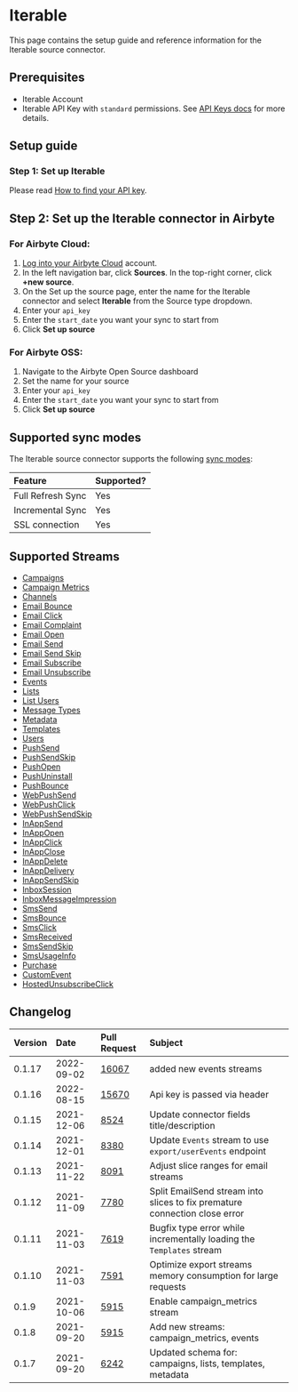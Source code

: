 # Iterable

This page contains the setup guide and reference information for the Iterable source connector.

## Prerequisites

* Iterable Account
* Iterable API Key with `standard` permissions. See [API Keys docs](https://support.iterable.com/hc/en-us/articles/360043464871-API-Keys-) for more details.

## Setup guide
### Step 1: Set up Iterable

Please read [How to find your API key](https://support.iterable.com/hc/en-us/articles/360043464871-API-Keys-#creating-api-keys).

## Step 2: Set up the Iterable connector in Airbyte
### For Airbyte Cloud:

1. [Log into your Airbyte Cloud](https://cloud.airbyte.io/workspaces) account.
2. In the left navigation bar, click **Sources**. In the top-right corner, click **+new source**.
3. On the Set up the source page, enter the name for the Iterable connector and select **Iterable** from the Source type dropdown. 
4. Enter your `api_key`
5. Enter the `start_date` you want your sync to start from
6. Click **Set up source**

### For Airbyte OSS:

1. Navigate to the Airbyte Open Source dashboard
2. Set the name for your source 
3. Enter your `api_key`
4. Enter the `start_date` you want your sync to start from
5. Click **Set up source**

## Supported sync modes

The Iterable source connector supports the following [sync modes](https://docs.airbyte.com/cloud/core-concepts#connection-sync-modes):

| Feature           | Supported? |
| :---------------- | :--------- |
| Full Refresh Sync | Yes        |
| Incremental Sync  | Yes        |
| SSL connection    | Yes        |

## Supported Streams

* [Campaigns](https://api.iterable.com/api/docs#campaigns_campaigns)
* [Campaign Metrics](https://api.iterable.com/api/docs#campaigns_metrics)
* [Channels](https://api.iterable.com/api/docs#channels_channels)
* [Email Bounce](https://api.iterable.com/api/docs#export_exportDataJson)
* [Email Click](https://api.iterable.com/api/docs#export_exportDataJson)
* [Email Complaint](https://api.iterable.com/api/docs#export_exportDataJson)
* [Email Open](https://api.iterable.com/api/docs#export_exportDataJson)
* [Email Send](https://api.iterable.com/api/docs#export_exportDataJson)
* [Email Send Skip](https://api.iterable.com/api/docs#export_exportDataJson)
* [Email Subscribe](https://api.iterable.com/api/docs#export_exportDataJson)
* [Email Unsubscribe](https://api.iterable.com/api/docs#export_exportDataJson)
* [Events](https://api.iterable.com/api/docs#events_User_events)
* [Lists](https://api.iterable.com/api/docs#lists_getLists)
* [List Users](https://api.iterable.com/api/docs#lists_getLists_0)
* [Message Types](https://api.iterable.com/api/docs#messageTypes_messageTypes)
* [Metadata](https://api.iterable.com/api/docs#metadata_list_tables)
* [Templates](https://api.iterable.com/api/docs#templates_getTemplates)
* [Users](https://api.iterable.com/api/docs#export_exportDataJson)
* [PushSend](https://api.iterable.com/api/docs#export_exportDataJson)
* [PushSendSkip](https://api.iterable.com/api/docs#export_exportDataJson)
* [PushOpen](https://api.iterable.com/api/docs#export_exportDataJson)
* [PushUninstall](https://api.iterable.com/api/docs#export_exportDataJson)
* [PushBounce](https://api.iterable.com/api/docs#export_exportDataJson)
* [WebPushSend](https://api.iterable.com/api/docs#export_exportDataJson)
* [WebPushClick](https://api.iterable.com/api/docs#export_exportDataJson)
* [WebPushSendSkip](https://api.iterable.com/api/docs#export_exportDataJson)
* [InAppSend](https://api.iterable.com/api/docs#export_exportDataJson)
* [InAppOpen](https://api.iterable.com/api/docs#export_exportDataJson)
* [InAppClick](https://api.iterable.com/api/docs#export_exportDataJson)
* [InAppClose](https://api.iterable.com/api/docs#export_exportDataJson)
* [InAppDelete](https://api.iterable.com/api/docs#export_exportDataJson)
* [InAppDelivery](https://api.iterable.com/api/docs#export_exportDataJson)
* [InAppSendSkip](https://api.iterable.com/api/docs#export_exportDataJson)
* [InboxSession](https://api.iterable.com/api/docs#export_exportDataJson)
* [InboxMessageImpression](https://api.iterable.com/api/docs#export_exportDataJson)
* [SmsSend](https://api.iterable.com/api/docs#export_exportDataJson)
* [SmsBounce](https://api.iterable.com/api/docs#export_exportDataJson)
* [SmsClick](https://api.iterable.com/api/docs#export_exportDataJson)
* [SmsReceived](https://api.iterable.com/api/docs#export_exportDataJson)
* [SmsSendSkip](https://api.iterable.com/api/docs#export_exportDataJson)
* [SmsUsageInfo](https://api.iterable.com/api/docs#export_exportDataJson)
* [Purchase](https://api.iterable.com/api/docs#export_exportDataJson)
* [CustomEvent](https://api.iterable.com/api/docs#export_exportDataJson)
* [HostedUnsubscribeClick](https://api.iterable.com/api/docs#export_exportDataJson)

## Changelog

| Version | Date       | Pull Request                                             | Subject                                                                    |
|:--------|:-----------|:---------------------------------------------------------|:---------------------------------------------------------------------------|
| 0.1.17  | 2022-09-02 | [16067](https://github.com/airbytehq/airbyte/pull/16067) | added new events streams                                                   |
| 0.1.16  | 2022-08-15 | [15670](https://github.com/airbytehq/airbyte/pull/15670) | Api key is passed via header                                               |
| 0.1.15  | 2021-12-06 | [8524](https://github.com/airbytehq/airbyte/pull/8524)   | Update connector fields title/description                                  |
| 0.1.14  | 2021-12-01 | [8380](https://github.com/airbytehq/airbyte/pull/8380)   | Update `Events` stream to use `export/userEvents` endpoint                 |
| 0.1.13  | 2021-11-22 | [8091](https://github.com/airbytehq/airbyte/pull/8091)   | Adjust slice ranges for email streams                                      |
| 0.1.12  | 2021-11-09 | [7780](https://github.com/airbytehq/airbyte/pull/7780)   | Split EmailSend stream into slices to fix premature connection close error |
| 0.1.11  | 2021-11-03 | [7619](https://github.com/airbytehq/airbyte/pull/7619)   | Bugfix type error while incrementally loading the `Templates` stream       |
| 0.1.10  | 2021-11-03 | [7591](https://github.com/airbytehq/airbyte/pull/7591)   | Optimize export streams memory consumption for large requests              |
| 0.1.9   | 2021-10-06 | [5915](https://github.com/airbytehq/airbyte/pull/5915)   | Enable campaign_metrics stream                                             |
| 0.1.8   | 2021-09-20 | [5915](https://github.com/airbytehq/airbyte/pull/5915)   | Add new streams: campaign_metrics, events                                  |
| 0.1.7   | 2021-09-20 | [6242](https://github.com/airbytehq/airbyte/pull/6242)   | Updated schema for: campaigns, lists, templates, metadata                  |

